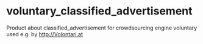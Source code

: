 voluntary_classified_advertisement
================================

Product about classified_advertisement for crowdsourcing engine voluntary used e.g. by http://Volontari.at 
